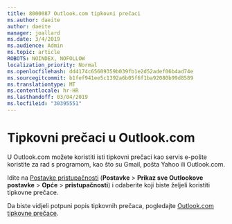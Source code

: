 ```yaml
---
title: 8000087 Outlook.com tipkovni prečaci
ms.author: daeite
author: daeite
manager: joallard
ms.date: 3/4/2019
ms.audience: Admin
ms.topic: article
ROBOTS: NOINDEX, NOFOLLOW
localization_priority: Normal
ms.openlocfilehash: dd4174c65609359b039fb1e2d52adef06b4ad74e
ms.sourcegitcommit: b1fef941ee5c1392a6b05f6f1ba92080b99d8589
ms.translationtype: MT
ms.contentlocale: hr-HR
ms.lasthandoff: 03/04/2019
ms.locfileid: "30395551"
---
```

# <a name="keyboard-shortcuts-in-outlookcom"></a>Tipkovni prečaci u Outlook.com

U Outlook.com možete koristiti isti tipkovni prečaci kao servis e-pošte koristite za rad s programom, kao što su Gmail, pošta Yahoo ili Outlook.com.

Idite na [Postavke pristupačnosti](https://go.microsoft.com/fwlink/?linkid=2080840) (**Postavke** > **Prikaz sve Outlookove postavke** > **Opće** > **pristupačnosti**) i odaberite koji biste željeli koristiti tipkovne prečace.

Da biste vidjeli potpuni popis tipkovnih prečaca, pogledajte [Outlook.com tipkovne prečace](https://support.office.com/article/708d907e-4398-4fc6-9a9a-4fc72bccec16).